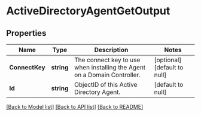 # ActiveDirectoryAgentGetOutput

## Properties
Name | Type | Description | Notes
------------ | ------------- | ------------- | -------------
**ConnectKey** | **string** | The connect key to use when installing the Agent on a Domain Controller. | [optional] [default to null]
**Id** | **string** | ObjectID of this Active Directory Agent. | [default to null]

[[Back to Model list]](../README.md#documentation-for-models) [[Back to API list]](../README.md#documentation-for-api-endpoints) [[Back to README]](../README.md)


